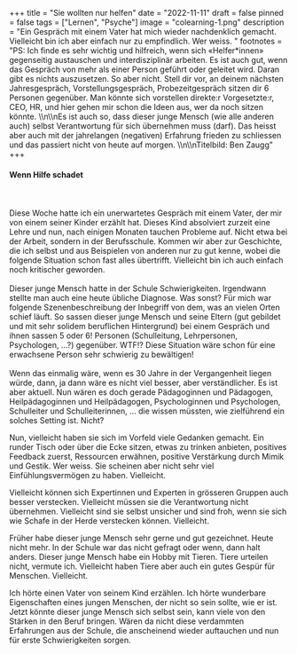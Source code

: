 +++
title = "Sie wollten nur helfen"
date = "2022-11-11"
draft = false
pinned = false
tags = ["Lernen", "Psyche"]
image = "colearning-1.png"
description = "Ein Gespräch mit einem Vater hat mich wieder nachdenklich gemacht. Vielleicht bin ich aber einfach nur zu empfindlich. Wer weiss. "
footnotes = "PS: Ich finde es sehr wichtig und hilfreich, wenn sich «Helfer*innen» gegenseitig austauschen und interdisziplinär arbeiten. Es ist auch gut, wenn das Gespräch von mehr als einer Person geführt oder geleitet wird. Daran gibt es nichts auszusetzen. So aber nicht. Stell dir vor, an deinem nächsten Jahresgespräch, Vorstellungsgespräch, Probezeitgespräch sitzen dir 6 Personen gegenüber. Man könnte sich vorstellen direkte:r Vorgesetzte:r, CEO, HR, und hier gehen mir schon die Ideen aus, wer da noch sitzen könnte. \\\n\\\nEs ist auch so, dass dieser junge Mensch (wie alle anderen auch) selbst Verantwortung für sich übernehmen muss (darf). Das heisst aber auch mit der jahrelangen (negativen) Erfahrung frieden zu schliessen und das passiert nicht von heute auf morgen. \\\n\\\nTitelbild: Ben Zaugg"
+++
#### Wenn Hilfe schadet

\
\
Diese Woche hatte ich ein unerwartetes Gespräch mit einem Vater, der mir von einem seiner Kinder erzählt hat. Dieses Kind absolviert zurzeit eine Lehre und nun, nach einigen Monaten tauchen Probleme auf. Nicht etwa bei der Arbeit, sondern in der Berufsschule. Kommen wir aber zur Geschichte, die ich selbst und aus Beispielen von anderen nur zu gut kenne, wobei die folgende Situation schon fast alles übertrifft. Vielleicht bin ich auch einfach noch kritischer geworden. \
\
Dieser junge Mensch hatte in der Schule Schwierigkeiten. Irgendwann stellte man auch eine heute übliche Diagnose. Was sonst? Für mich war folgende Szenenbeschreibung der Inbegriff von dem, was an vielen Orten schief läuft. So sassen dieser junge Mensch und seine Eltern (gut gebildet und mit sehr solidem beruflichen Hintergrund) bei einem Gespräch und ihnen sassen 5 oder 6! Personen (Schulleitung, Lehrpersonen, Psychologen, ...?) gegenüber. WTF!? Diese Situation wäre schon für eine erwachsene Person sehr schwierig zu bewältigen! \
\
Wenn das einmalig wäre, wenn es 30 Jahre in der Vergangenheit liegen würde, dann, ja dann wäre es nicht viel besser, aber verständlicher. Es ist aber aktuell. Nun wären es doch gerade Pädagoginnen und Pädagogen, Heilpädagoginnen und Heilpädagogen, Psychologinnen und Psychologen, Schulleiter und Schulleiterinnen, ... die wissen müssten, wie zielführend ein solches Setting ist. Nicht? 

Nun, vielleicht haben sie sich im Vorfeld viele Gedanken gemacht. Ein runder Tisch oder über die Ecke sitzen, etwas zu trinken anbieten, positives Feedback zuerst, Ressourcen erwähnen, positive Verstärkung durch Mimik und Gestik. Wer weiss. Sie scheinen aber nicht sehr viel Einfühlungsvermögen zu haben. Vielleicht. 

Vielleicht können sich Expertinnen und Experten in grösseren Gruppen auch besser verstecken. Vielleicht müssen sie die Verantwortung nicht übernehmen. Vielleicht sind sie selbst unsicher und sind froh, wenn sie sich wie Schafe in der Herde verstecken können. Vielleicht. 

Früher habe dieser junge Mensch sehr gerne und gut gezeichnet. Heute nicht mehr. In der Schule war das nicht gefragt oder wenn, dann halt anders. Dieser junge Mensch habe ein Hobby mit Tieren. Tiere urteilen nicht, vermute ich. Vielleicht haben Tiere aber auch ein gutes Gespür für Menschen. Vielleicht. 

Ich hörte einen Vater von seinem Kind erzählen. Ich hörte wunderbare Eigenschaften eines jungen Menschen, der nicht so sein sollte, wie er ist. Jetzt könnte dieser junge Mensch sich selbst sein, kann viele von den Stärken in den Beruf bringen. Wären da nicht diese verdammten Erfahrungen aus der Schule, die anscheinend wieder auftauchen und nun für erste Schwierigkeiten sorgen.